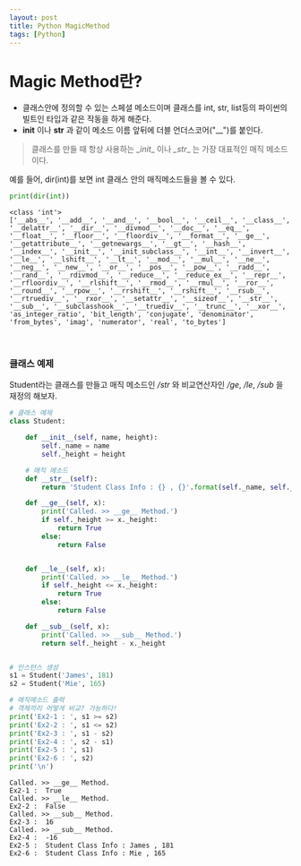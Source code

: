 ```yaml
---
layout: post
title: Python MagicMethod
tags: [Python]
---
```


# Magic Method란?
* 클래스안에 정의할 수 있는 스페셜 메소드이며 클래스를 int, str, list등의 파이썬의 빌트인 타입과 같은 작동을 하게 해준다.
* __init__ 이나 __str__ 과 같이 메소드 이름 앞뒤에 더블 언더스코어("_\_")를 붙인다.

> 클래스를 만들 때 항상 사용하는 _\_init__ 이나 _\_str__ 는 가장 대표적인 매직 메소드이다.

예를 들어, dir(int)를 보면 int 클래스 안의 매직메소드들을 볼 수 있다.
~~~python
print(dir(int))
~~~

~~~
<class 'int'>
['__abs__', '__add__', '__and__', '__bool__', '__ceil__', '__class__', '__delattr__', '__dir__', '__divmod__', '__doc__', '__eq__', '__float__', '__floor__', '__floordiv__', '__format__', '__ge__', '__getattribute__', '__getnewargs__', '__gt__', '__hash__', '__index__', '__init__', '__init_subclass__', '__int__', '__invert__', '__le__', '__lshift__', '__lt__', '__mod__', '__mul__', '__ne__', '__neg__', '__new__', '__or__', '__pos__', '__pow__', '__radd__', '__rand__', '__rdivmod__', '__reduce__', '__reduce_ex__', '__repr__', '__rfloordiv__', '__rlshift__', '__rmod__', '__rmul__', '__ror__', '__round__', '__rpow__', '__rrshift__', '__rshift__', '__rsub__', '__rtruediv__', '__rxor__', '__setattr__', '__sizeof__', '__str__', '__sub__', '__subclasshook__', '__truediv__', '__trunc__', '__xor__', 'as_integer_ratio', 'bit_length', 'conjugate', 'denominator', 'from_bytes', 'imag', 'numerator', 'real', 'to_bytes']
~~~

&nbsp;
&nbsp;
&nbsp;

### 클래스 예제
Student라는 클래스를 만들고 매직 메소드인 _/_str__ 와 비교연산자인 _/_ge__, _/_le__, _/_sub__ 을 재정의 해보자.

~~~python
# 클래스 예제
class Student:

    def __init__(self, name, height):
        self._name = name
        self._height = height

    # 매직 메소드
    def __str__(self):
        return 'Student Class Info : {} , {}'.format(self._name, self._height)

    def __ge__(self, x):
        print('Called. >> __ge__ Method.')
        if self._height >= x._height:
            return True
        else:
            return False


    def __le__(self, x):
        print('Called. >> __le__ Method.')
        if self._height <= x._height:
            return True
        else:
            return False

    def __sub__(self, x):
        print('Called. >> __sub__ Method.')
        return self._height - x._height


# 인스턴스 생성
s1 = Student('James', 181)
s2 = Student('Mie', 165)

# 매직메소드 출력
# 객체끼리 어떻게 비교? 가능하다!
print('Ex2-1 : ', s1 >= s2)
print('Ex2-2 : ', s1 <= s2)
print('Ex2-3 : ', s1 - s2)
print('Ex2-4 : ', s2 - s1)
print('Ex2-5 : ', s1)
print('Ex2-6 : ', s2)
print('\n')
~~~

~~~
Called. >> __ge__ Method.
Ex2-1 :  True
Called. >> __le__ Method.
Ex2-2 :  False
Called. >> __sub__ Method.
Ex2-3 :  16
Called. >> __sub__ Method.
Ex2-4 :  -16
Ex2-5 :  Student Class Info : James , 181
Ex2-6 :  Student Class Info : Mie , 165
~~~
